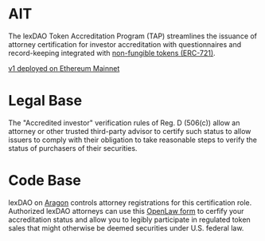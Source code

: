# AIT

The lexDAO Token Accreditation Program (TAP) streamlines the issuance of attorney certification for investor accreditation with questionnaires and record-keeping integrated with [non-fungible tokens (ERC-721)](https://docs.openzeppelin.com/contracts/2.x/api/token/erc721). 

[v1 deployed on Ethereum Mainnet](https://etherscan.io/address/0xa44181716d7910d3cecd02a5cdd5920f0884980b)

# Legal Base

The "Accredited investor" verification rules of Reg. D (506(c)) allow an attorney or other trusted third-party advisor to certify such status to allow issuers to comply with their obligation to take reasonable steps to verify the status of purchasers of their securities. 

# Code Base

lexDAO on [Aragon](https://mainnet.aragon.org/#/lexdao/home/) controls attorney registrations for this certification role.  Authorized lexDAO attorneys can use this [OpenLaw form]((https://lib.openlaw.io/web/default/template/accredited%20investor%20token%20certification)) to cerfify your accreditation status and allow you to legibly participate in regulated token sales that might otherwise be deemed securities under U.S. federal law.

